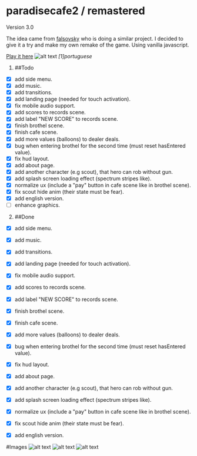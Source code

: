 # paradisecafe2 / remastered

Version 3.0

The idea came from [falsovsky](https://github.com/falsovsky/paradise.js) who is doing a similar project. I decided to give it a try and make my own remake of the game.
Using vanilla javascript.

[Play it here](http://brunoperry.net/games/paradisecafe/)
![alt text](http://brunoperry.net/games/paradisecafe/media/images/thumb00.png "hero image")
*[1]portuguese*

1. ##Todo
  * [x] add side menu.
  * [x] add music.
  * [x] add transitions.
  * [x] add landing page (needed for touch activation).
  * [x] fix mobile audio support.
  * [x] add scores to records scene.
  * [x] add label "NEW SCORE" to records scene.
  * [x] finish brothel scene.
  * [x] finish cafe scene.
  * [x] add more values (balloons) to dealer deals.
  * [x] bug when entering brothel for the second time (must reset hasEntered value).
  * [x] fix hud layout.
  * [x] add about page.
  * [x] add another character (e.g scout), that hero can rob without gun.
  * [x] add splash screen loading effect (spectrum stripes like).
  * [x] normalize ux (include a "pay" button in cafe scene like in brothel scene).
  * [x] fix scout hide anim (their state must be fear).
  * [x] add english version.
  * [ ] enhance graphics.

2. ##Done
  * [x] add side menu.
  * [x] add music.
  * [x] add transitions.
  * [x] add landing page (needed for touch activation).
  * [x] fix mobile audio support.
  * [x] add scores to records scene.
  * [x] add label "NEW SCORE" to records scene.
  * [x] finish brothel scene.
  * [x] finish cafe scene.
  * [x] add more values (balloons) to dealer deals.
  * [x] bug when entering brothel for the second time (must reset hasEntered value).
  * [x] fix hud layout.
  * [x] add about page.
  * [x] add another character (e.g scout), that hero can rob without gun.
  * [x] add splash screen loading effect (spectrum stripes like).
  * [x] normalize ux (include a "pay" button in cafe scene like in brothel scene).
  * [x] fix scout hide anim (their state must be fear).
  * [x] add english version.


#Images
![alt text](https://brunoperry.net/games/paradisecafe/media/images/thumb01.png "thumb01")
![alt text](https://brunoperry.net/games/paradisecafe/media/images/thumb02.png "thumb02")
![alt text](https://brunoperry.net/games/paradisecafe/media/images/thumb03.png "thumb03")
